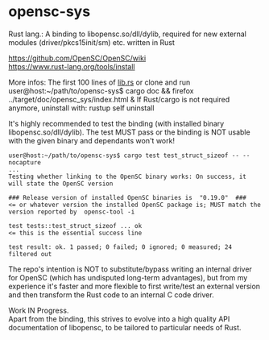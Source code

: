 # opensc-sys
Rust lang.: A binding to libopensc.so/dll/dylib, required for new external modules (driver/pkcs15init/sm) etc. written in Rust

https://github.com/OpenSC/OpenSC/wiki<br>
https://www.rust-lang.org/tools/install

More infos: The first 100 lines of [lib.rs](https://github.com/carblue/acos5/blob/master/opensc-sys/src/lib.rs "https://github.com/carblue/acos5/blob/master/opensc-sys/src/lib.rs")
or clone and run<br>
user@host:~/path/to/opensc-sys$  cargo doc && firefox ../target/doc/opensc_sys/index.html &
If Rust/cargo is not required anymore, uninstall with: rustup self uninstall

It's highly recommended to test the binding (with installed binary libopensc.so/dll/dylib). The test MUST pass or the binding is NOT usable with the given binary and dependants won't work!<br>
```
user@host:~/path/to/opensc-sys$ cargo test test_struct_sizeof -- --nocapture
...
Testing whether linking to the OpenSC binary works: On success, it will state the OpenSC version

### Release version of installed OpenSC binaries is  "0.19.0"  ###    <= or whatever version the installed OpenSC package is; MUST match the version reported by  opensc-tool -i

test tests::test_struct_sizeof ... ok                                 <= this is the essential success line

test result: ok. 1 passed; 0 failed; 0 ignored; 0 measured; 24 filtered out

```
The repo's intention is NOT to substitute/bypass writing an internal driver for OpenSC (which has undisputed long-term advantages), but from my experience it's faster and more flexible to first write/test an external version and then transform the Rust code to an internal C code driver.

Work IN Progress.<br>
Apart from the binding, this strives to evolve into a high quality API documentation of libopensc, to be tailored to particular needs of Rust.
